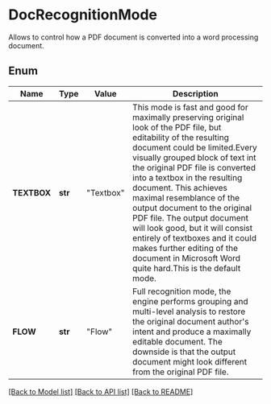 ﻿# DocRecognitionMode
Allows to control how a PDF document is converted into a word processing document.

## Enum
Name | Type | Value | Description
------------ | ------------- | ------------- | -------------
**TEXTBOX** | **str** | "Textbox" | This mode is fast and good for maximally preserving original look of the PDF file, but editability of the resulting document could be limited.Every visually grouped block of text int the original PDF file is converted into a textbox in the resulting document. This achieves maximal resemblance of the output document to the original PDF file. The output document will look good, but it will consist entirely of textboxes and it could makes further editing of the document in Microsoft Word quite hard.This is the default mode.
**FLOW** | **str** | "Flow" | Full recognition mode, the engine performs grouping and multi-level analysis to restore the original document author's intent and produce a maximally editable document. The downside is that the output document might look different from the original PDF file.


[[Back to Model list]](../README.md#documentation-for-models) [[Back to API list]](../README.md#documentation-for-api-endpoints) [[Back to README]](../README.md)



